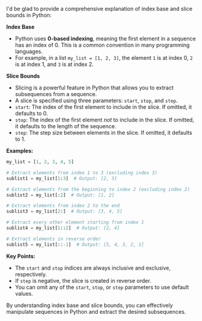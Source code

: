 I'd be glad to provide a comprehensive explanation of index base and slice bounds in Python:

**Index Base**

* Python uses **0-based indexing**, meaning the first element in a sequence has an index of 0. This is a common convention in many programming languages.
* For example, in a list `my_list = [1, 2, 3]`, the element `1` is at index 0, `2` is at index 1, and `3` is at index 2.

**Slice Bounds**

* Slicing is a powerful feature in Python that allows you to extract subsequences from a sequence.
* A slice is specified using three parameters: `start`, `stop`, and `step`.
* `start`: The index of the first element to include in the slice. If omitted, it defaults to 0.
* `stop`: The index of the first element *not* to include in the slice. If omitted, it defaults to the length of the sequence.
* `step`: The step size between elements in the slice. If omitted, it defaults to 1.

**Examples:**

```python
my_list = [1, 2, 3, 4, 5]

# Extract elements from index 1 to 3 (excluding index 3)
sublist1 = my_list[1:3]  # Output: [2, 3]

# Extract elements from the beginning to index 2 (excluding index 2)
sublist2 = my_list[:2]  # Output: [1, 2]

# Extract elements from index 2 to the end
sublist3 = my_list[2:]  # Output: [3, 4, 5]

# Extract every other element starting from index 1
sublist4 = my_list[1::2]  # Output: [2, 4]

# Extract elements in reverse order
sublist5 = my_list[::-1]  # Output: [5, 4, 3, 2, 1]
```

**Key Points:**

* The `start` and `stop` indices are always inclusive and exclusive, respectively.
* If `step` is negative, the slice is created in reverse order.
* You can omit any of the `start`, `stop`, or `step` parameters to use default values.

By understanding index base and slice bounds, you can effectively manipulate sequences in Python and extract the desired subsequences.
